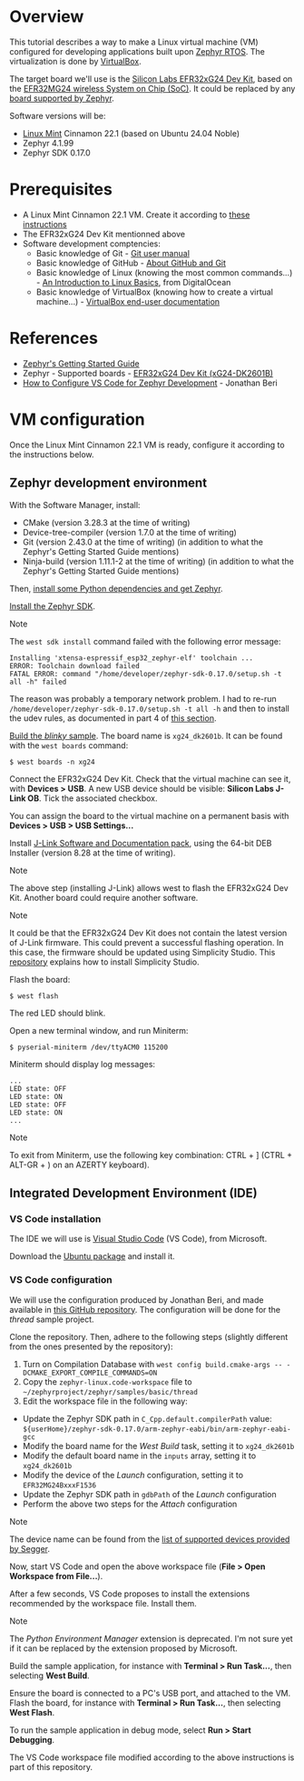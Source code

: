 # Overview

This tutorial describes a way to make a Linux virtual machine (VM) configured for developing applications built upon [Zephyr RTOS](https://www.zephyrproject.org/). The virtualization is done by [VirtualBox](https://www.virtualbox.org/).

The target board we'll use is the [Silicon Labs EFR32xG24 Dev Kit](https://www.silabs.com/development-tools/wireless/efr32xg24-dev-kit?tab=overview), based on the [EFR32MG24 wireless System on Chip (SoC)](https://www.silabs.com/wireless/zigbee/efr32mg24-series-2-socs). It could be replaced by any [board supported by Zephyr](https://docs.zephyrproject.org/latest/boards/index.html#).

Software versions will be:

* [Linux Mint](https://linuxmint.com/) Cinnamon 22.1 (based on Ubuntu 24.04 Noble)
* Zephyr 4.1.99
* Zephyr SDK 0.17.0

# Prerequisites

* A Linux Mint Cinnamon 22.1 VM. Create it according to [these instructions](https://github.com/PascalBod/lm-vm)
* The EFR32xG24 Dev Kit mentionned above
* Software development comptencies:
  * Basic knowledge of Git - [Git user manual](https://git-scm.com/docs/user-manual)
  * Basic knowledge of GitHub - [About GitHub and Git](https://docs.github.com/en/get-started/start-your-journey/about-github-and-git)
  * Basic knowledge of Linux (knowing the most common commands...) - [An Introduction to Linux Basics](https://www.digitalocean.com/community/tutorials/an-introduction-to-linux-basics), from DigitalOcean
  * Basic knowledge of VirtualBox (knowing how to create a virtual machine...) - [VirtualBox end-user documentation](https://www.virtualbox.org/wiki/End-user_documentation)

# References

* [Zephyr's Getting Started Guide](https://docs.zephyrproject.org/latest/develop/getting_started/index.html)
* Zephyr - Supported boards - [EFR32xG24 Dev Kit (xG24-DK2601B)](https://docs.zephyrproject.org/latest/boards/silabs/dev_kits/xg24_dk2601b/doc/index.html)
* [How to Configure VS Code for Zephyr Development](https://blog.golioth.io/how-to-configure-vs-code-for-zephyr-development/) - Jonathan Beri

# VM configuration

Once the Linux Mint Cinnamon 22.1 VM is ready, configure it according to the instructions below.

## Zephyr development environment

With the Software Manager, install:

* CMake (version 3.28.3 at the time of writing)
* Device-tree-compiler (version 1.7.0 at the time of writing)
* Git (version 2.43.0 at the time of writing) (in addition to what the Zephyr's Getting Started Guide mentions)
* Ninja-build (version 1.11.1-2 at the time of writing) (in addition to what the Zephyr's Getting Started Guide mentions)

Then, [install some Python dependencies and get Zephyr](https://docs.zephyrproject.org/latest/develop/getting_started/index.html#get-zephyr-and-install-python-dependencies).

[Install the Zephyr SDK](https://docs.zephyrproject.org/latest/develop/getting_started/index.html#install-the-zephyr-sdk).

> [!NOTE]
> The `west sdk install` command failed with the following error message:
> 
> ```
> Installing 'xtensa-espressif_esp32_zephyr-elf' toolchain ...
> ERROR: Toolchain download failed
> FATAL ERROR: command "/home/developer/zephyr-sdk-0.17.0/setup.sh -t all -h" failed
> ```
>
> The reason was probably a temporary network problem. 
> I had to re-run `/home/developer/zephyr-sdk-0.17.0/setup.sh -t all -h` and then to install the udev rules, as
> documented in part 4 of [this section](https://docs.zephyrproject.org/latest/develop/toolchains/zephyr_sdk.html#zephyr-sdk-installation).

[Build the *blinky* sample](https://docs.zephyrproject.org/latest/develop/getting_started/index.html#build-the-blinky-sample). The board name is `xg24_dk2601b`. It can be found with the `west boards` command:

```
$ west boards -n xg24
```

Connect the EFR32xG24 Dev Kit. Check that the virtual machine can see it, with **Devices > USB**. A new USB device should be visible: **Silicon Labs J-Link OB**. Tick the associated checkbox.

You can assign the board to the virtual machine on a permanent basis with **Devices > USB > USB Settings...**

Install [J-Link Software and Documentation pack](https://www.segger.com/downloads/jlink/#J-LinkSoftwareAndDocumentationPack), using the 64-bit DEB Installer (version 8.28 at the time of writing).

> [!NOTE]
> The above step (installing J-Link) allows west to flash the EFR32xG24 Dev Kit. Another board could require another software.

> [!NOTE]
> It could be that the EFR32xG24 Dev Kit does not contain the latest version of J-Link firmware. This could prevent a successful flashing operation. In this case, the firmware should be updated using Simplicity Studio. This [repository](https://github.com/PascalBod/lm-efr32-simplicityStudio) explains how to install Simplicity Studio.

Flash the board:

```
$ west flash
```

The red LED should blink.

Open a new terminal window, and run Miniterm:

```
$ pyserial-miniterm /dev/ttyACM0 115200
```

Miniterm should display log messages:

```
...
LED state: OFF
LED state: ON
LED state: OFF
LED state: ON
...
```

> [!NOTE]
>
> To exit from Miniterm, use the following key combination: CTRL + ] (CTRL + ALT-GR + ) on an AZERTY keyboard).

## Integrated Development Environment (IDE)

### VS Code installation

The IDE we will use is [Visual Studio Code](https://code.visualstudio.com/) (VS Code), from Microsoft.

Download the [Ubuntu package](https://code.visualstudio.com/Download) and install it.

### VS Code configuration

We will use the configuration produced by Jonathan Beri, and made available in [this GitHub repository](https://github.com/beriberikix/zephyr-vscode-example). The configuration will be done for the *thread* sample project.

Clone the repository. Then, adhere to the following steps (slightly different from the ones presented by the repository):

1. Turn on Compilation Database with  `west config build.cmake-args -- -DCMAKE_EXPORT_COMPILE_COMMANDS=ON`
2. Copy the `zephyr-linux.code-workspace` file to `~/zephyrproject/zephyr/samples/basic/thread`
3. Edit the workspace file in the following way:

* Update the Zephyr SDK path in `C_Cpp.default.compilerPath` value: `${userHome}/zephyr-sdk-0.17.0/arm-zephyr-eabi/bin/arm-zephyr-eabi-gcc`
* Modify the board name for the *West Build* task, setting it to `xg24_dk2601b`
* Modify the default board name in the `inputs` array, setting it to `xg24_dk2601b`
* Modify the device of the *Launch* configuration, setting it to `EFR32MG24BxxxF1536`
* Update the Zephyr SDK path in `gdbPath` of the *Launch* configuration
* Perform the above two steps for the *Attach* configuration

> [!NOTE]
> The device name can be found from the [list of supported devices provided by Segger](https://www.segger.com/supported-devices/search/).

Now, start VS Code and open the above workspace file (**File > Open Workspace from File...**).

After a few seconds, VS Code proposes to install the extensions recommended by the workspace file. Install them.

> [!NOTE]
> The *Python Environment Manager* extension is deprecated. I'm not sure yet if it can be replaced by the extension proposed by Microsoft.

Build the sample application, for instance with **Terminal > Run Task...**, then selecting **West Build**.

Ensure the board is connected to a PC's USB port, and attached to the VM. Flash the board, for instance with **Terminal > Run Task...**, then selecting **West Flash**.

To run the sample application in debug mode, select **Run > Start Debugging**.

The VS Code workspace file modified according to the above instructions is part of this repository.